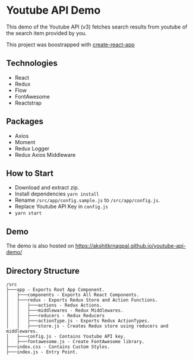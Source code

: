 # Youtube API Demo

This demo of the Youtube API (v3) fetches search results from youtube of the
search item provided by you.

This project was boostrapped with [create-react-app](https://github.com/facebook/create-react-app)

## Technologies

- React
- Redux
- Flow
- FontAwesome
- Reactstrap

## Packages
- Axios
- Moment
- Redux Logger
- Redux Axios Middleware

## How to Start

- Download and extract zip.
- Install dependencies `yarn install`
- Rename `/src/app/config.sample.js` to `/src/app/config.js`.
- Replace Youtube API Key in `config.js`
- `yarn start`

## Demo

The demo is also hosted on https://akshitkrnagpal.github.io/youtube-api-demo/

## Directory Structure

```
/src
├───app - Exports Root App Component.
│   ├───components - Exports All React Components.
│   ├───redux - Exports Redux Store and Action Functions.
│   │   ├───actions - Redux Actions.
│   │   ├───middlewares - Redux Middlewares.
│   │   ├───reducers - Redux Reducers
│   │   ├───actionType.js - Exports Redux ActionTypes.
│   │   ├───store.js - Creates Redux store using reducers and middlewares.
│   ├───config.js - Contains Youtube API key.
│   ├───fontawesome.js - Create FontAwesome library.
├───index.css - Contains Custom Styles.
├───index.js - Entry Point.
```
